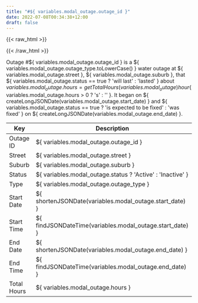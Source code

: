 ```yaml
---
title: "#${ variables.modal_outage.outage_id }"
date: 2022-07-08T00:34:38+12:00
draft: false
---
```

{{< raw_html >}}

<div class="map-wrapper">
 <div id="map" ref="map"></div>
</div>
{{< /raw_html >}}

Outage #${ variables.modal_outage.outage_id } is a ${ variables.modal_outage.outage_type.toLowerCase() } water outage at ${ variables.modal_outage.street }, ${ variables.modal_outage.suburb }, that ${ variables.modal_outage.status == true ? 'will last' : 'lasted' } about ${ variables.modal_outage.hours = getTotalHours(variables.modal_outage) } hour${ variables.modal_outage.hours > 0 ? 's' : '' }. It began on ${ createLongJSONDate(variables.modal_outage.start_date) } and ${ variables.modal_outage.status == true ? 'is expected to be fixed' : 'was fixed' } on ${ createLongJSONDate(variables.modal_outage.end_date) }.

| Key | Description |
| ----------- | ----------- |
| Outage ID | ${ variables.modal_outage.outage_id } |
| Street | ${ variables.modal_outage.street } |
| Suburb | ${ variables.modal_outage.suburb } |
| Status | ${ variables.modal_outage.status ? 'Active' : 'Inactive' } |
| Type | ${ variables.modal_outage.outage_type } |
| Start Date | ${ shortenJSONDate(variables.modal_outage.start_date) } |
| Start Time | ${ findJSONDateTime(variables.modal_outage.start_date) } |
| End Date | ${ shortenJSONDate(variables.modal_outage.end_date) } |
| End Time | ${ findJSONDateTime(variables.modal_outage.end_date) } |
| Total Hours | ${ variables.modal_outage.hours } |